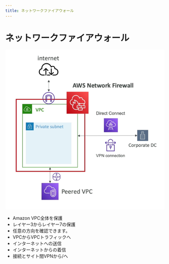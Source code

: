 ```yaml
---
title: ネットワークファイアウォール
---
```


# ネットワークファイアウォール

![ネットワークファイアウォール](./Network-Firewall.png)

- Amazon VPC全体を保護
- レイヤー3からレイヤー7の保護
- 任意の方向を確認できます。
- VPCからVPCトラフィックへ
- インターネットへの送信
- インターネットからの着信
- 接続とサイト間VPNから/へ
